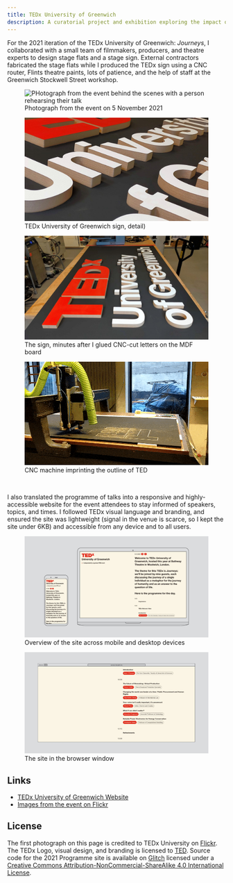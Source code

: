 ```yaml
---
title: TEDx University of Greenwich
description: A curatorial project and exhibition exploring the impact of the internet and contemporary digital culture on the practice of artist-curators.
---
```

For the 2021 iteration of the TEDx University of Greenwich: _Journeys_, I collaborated with a small team of filmmakers, producers, and theatre experts to design stage flats and a stage sign. External contractors fabricated the stage flats while I produced the TEDx sign using a CNC router, Flints theatre paints, lots of patience, and the help of staff at the Greenwich Stockwell Street workshop.

<div class="split-layout">
    <figure style="flex: 1.5">
        <img src="assets\tedx\event_1.jpg" alt="PHotograph from the event behind the scenes with a person rehearsing their talk" loading="lazy">
        <figcaption>Photograph from the event on 5 November 2021</figcaption>
    </figure>
    <figure style="flex: 1.777">
        <img src="assets\tedx\sign_3.jpg" alt="CLose-up of the TEDx University of Greenwich sign showing the letters places on the board" loading="lazy">
        <figcaption>TEDx University of Greenwich sign, detail)</figcaption>
    </figure>
</div>

<div class="split-layout">
    <figure style="flex: 1.777">
        <img src="assets\tedx\sign_2.jpg" alt="Voew of the sign from the side, pictured in a workshop" loading="lazy">
        <figcaption>The sign, minutes after I glued CNC-cut letters on the MDF board</figcaption>
    </figure>
    <figure style="flex: 1.777">
        <img src="assets\tedx\cnc.gif" alt="Gif of the CNC machine imprinting the TED letters on a black MDF board" loading="lazy">
        <figcaption>CNC machine imprinting the outline of TED</figcaption>
    </figure>
</div>
<br>

I also translated the programme of talks into a responsive and highly-accessible website for the event attendees to stay informed of speakers, topics, and times. I followed TEDx visual language and branding, and ensured the site was lightweight (signal in the venue is scarce, so I kept the site under 6KB) and accessible from any device and to all users. 

<figure>
    <img src="assets\tedx\frame.jpg" alt="Mockup of a phone and a laptop with the TEDx 2021 programme website in their viewports" loading="lazy">
    <figcaption>Overview of the site across mobile and desktop devices</figcaption>
</figure>

<figure>
    <img src="assets\tedx\browser-mockup.jpg" alt="mockup of a browser window showing the TEDx 2021 Programme website." loading="lazy">
    <figcaption>The site in the browser window</figcaption>
</figure>

## Links

- [TEDx University of Greenwich Website](https://www.tedxgreenwichuniversity.co.uk/)
- [Images from the event on Flickr](https://www.flickr.com/photos/186880348@N07/)

## License

The first photograph on this page is credited to TEDx University on <a href="https://flic.kr/p/2mGZF7n" target="_blank" rel="noopener noreferrer">Flickr</a>. The TEDx Logo, visual design, and branding is licensed to <a href="https://www.ted.com/about/programs-initiatives/tedx-program" target="_blank" rel="noopener noreferrer">TED</a>. Source code for the 2021 Programme site is available on <a href="https://glitch.com/edit/#!/journeys-tedx" target="_blank" rel="noopener noreferrer">Glitch</a> licensed under a <a rel="license" href="http://creativecommons.org/licenses/by-nc-sa/4.0/" target="_blank" rel="noopener noreferrer">Creative Commons Attribution-NonCommercial-ShareAlike 4.0 International License</a>.


